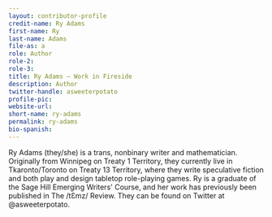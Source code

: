 ```yaml
---
layout: contributor-profile
credit-name: Ry Adams
first-name: Ry
last-name: Adams
file-as: a
role: Author
role-2:
role-3:
title: Ry Adams — Work in Fireside
description: Author
twitter-handle: asweeterpotato
profile-pic:
website-url:
short-name: ry-adams
permalink: ry-adams
bio-spanish:
---
```

Ry Adams (they/she) is a trans, nonbinary writer and mathematician. Originally from Winnipeg on Treaty 1 Territory, they currently live in Tkaronto/Toronto on Treaty 13 Territory, where they write speculative fiction and both play and design tabletop role-playing games. Ry is a graduate of the Sage Hill Emerging Writers' Course, and her work has previously been published in The /tƐmz/ Review. They can be found on Twitter at @asweeterpotato.
